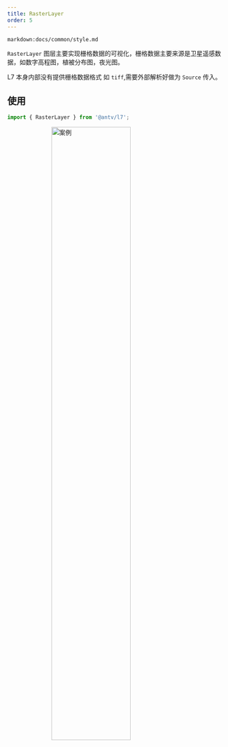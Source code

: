 ```yaml
---
title: RasterLayer
order: 5
---
```


`markdown:docs/common/style.md`

`RasterLayer` 图层主要实现栅格数据的可视化，栅格数据主要来源是卫星遥感数据，如数字高程图，植被分布图，夜光图。

L7 本身内部没有提供栅格数据格式 如 `tiff`,需要外部解析好做为 `Source` 传入。

## 使用

```javascript
import { RasterLayer } from '@antv/l7';
```

<img width="60%" style="display: block;margin: 0 auto;" alt="案例" src='https://gw.alipayobjects.com/mdn/antv_site/afts/img/A*bUYqRb5esH4AAAAAAAAAAABkARQnAQ'>
